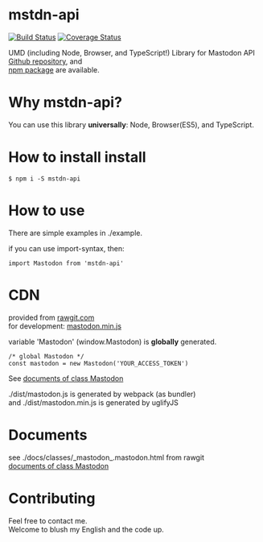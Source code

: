 # mstdn-api
[![Build Status](https://travis-ci.org/onsen-ui/mstdn.svg?branch=master)](https://travis-ci.org/onsen-ui/mstdn)
[![Coverage Status](https://coveralls.io/repos/github/onsen-ui/mstdn/badge.svg?branch=master)](https://coveralls.io/github/onsen-ui/mstdn?branch=master)

UMD (including Node, Browser, and TypeScript!) Library for Mastodon API
[Github repository](https://github.com/onsen-ui/mstdn), and  
[npm package](https://www.npmjs.com/package/mstdn-api) are available.

# Why mstdn-api?
You can use this library **universally**: Node, Browser(ES5), and TypeScript.

# How to install install
`$ npm i -S mstdn-api`

# How to use
There are simple examples in ./example.

if you can use import-syntax, then: 

```
import Mastodon from 'mstdn-api'
```

# CDN
provided from [rawgit.com](https://rawgit.com/)  
for development: [mastodon.min.js](https://rawgit.com/onsen-ui/mstdn/master/dist/mastodon.min.js)

variable 'Mastodon' (window.Mastodon) is **globally** generated.

```
/* global Mastodon */  
const mastodon = new Mastodon('YOUR_ACCESS_TOKEN')
```

See [documents of class Mastodon](https://rawgit.com/onsen-ui/mstdn/master/docs/classes/_mastodon_.mastodon.html)

./dist/mastodon.js is generated by webpack (as bundler)  
and ./dist/mastodon.min.js is generated by uglifyJS

# Documents
see ./docs/classes/\_mastodon\_.mastodon.html
from rawgit  
[documents of class Mastodon](https://rawgit.com/onsen-ui/mstdn/master/docs/classes/_mastodon_.mastodon.html)

# Contributing
Feel free to contact me.  
Welcome to blush my English and the code up.
